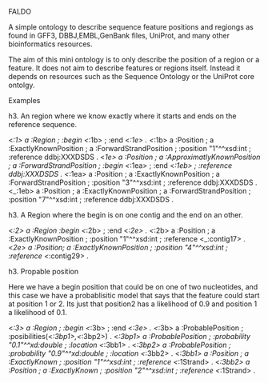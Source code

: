 FALDO

A simple ontology to describe sequence feature positions and regiongs as found in 
GFF3, DBBJ,EMBL,GenBank files, UniProt, and many other bioinformatics resources.

The aim of this mini ontology is to only describe the position of a region or a feature.
It does not aim to describe features or regions itself. 
Instead it depends on resources such as the Sequence Ontology or the UniProt core ontolgy.

Examples


h3. An region where we know exactly where it starts and ends on the reference sequence.

<_:1> a :Region ;
           :begin <_:1b> ;
           :end <_:1e> .
<_:1b> a :Position ; 
           a :ExactlyKnownPosition ;
           a :ForwardStrandPosition ;
            :position "1"^^xsd:int ;
            :reference ddbj:XXXDSDS .
<_1e> a :Position ; 
           a :ApproximatlyKnownPosition ;
           a :ForwardStrandPosition ;
           :begin <_:1ea> ;
           :end <_:1eb> ;
           :reference ddbj:XXXDSDS .
<_:1ea> a :Position ;
        a :ExactlyKnownPosition ;
        a :ForwardStrandPosition ;
           :position "3"^^xsd:int ;
           :reference ddbj:XXXDSDS .
<_:1eb> a :Position ;
        a :ExactlyKnownPosition ;
        a :ForwardStrandPosition ;
           :position "7"^^xsd:int ;
           :reference ddbj:XXXDSDS .

h3. A Region where the begin is on one contig and the end on an other.

<_:2> a :Region
           :begin <_:2b> ;
           :end <_:2e> .
<_:2b> a :Position ; 
            a :ExactlyKnownPosition ;
            :position "1"^^xsd:int ;
            :reference <_:contig17> .
<_2e> a :Position; 
           a :ExactlyKnownPosition ;
           :position "4"^^xsd:int ;
           :reference <_:contig29> .

h3. Propable position

Here we have a begin position that could be on one of two nucleotides, and this case we have
a probablisitic model that says that the feature could start at position 1 or 2. Its just that position2 
has a likelihood of 0.9 and position 1 a likelihood of 0.1. 


<_:3> a :Region ;
           :begin <_:3b> ;
           :end <_:3e> .
<_:3b> a :ProbablePosition ;
           :posibilities(<_:3bp1>,<_:3bp2>) .
<_:3bp1> a :ProbablePosition ;
           :probability "0.1"^^xd:double ;
           :location <_:3bb1> .
<_:3bp2> a :ProbablePosition ;
           :probability "0.9"^^xd:double ;
           :location <_:3bb2> .
<_:3bb1> a :Position ;
            a :ExactlyKnown ;
            :position "1"^^xsd:int ;
            :reference <_:1Strand> .
<_:3bb2> a :Position ;
            a :ExactlyKnown ;
            :position "2"^^xsd:int ;
            :reference <_:1Strand> .

